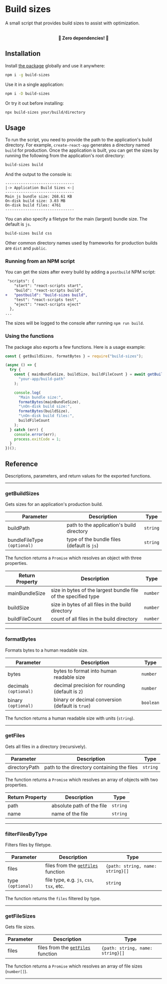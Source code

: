 # Build sizes

A small script that provides build sizes to assist with optimization.

<br>
<div align="center">
    <b>🚀 Zero dependencies! 🚀</b>
</div>

## Installation

Install [the package](https://www.npmjs.com/package/build-sizes) globally and use it anywhere:

```bash
npm i -g build-sizes
```

Use it in a single application:

```bash
npm i -D build-sizes
```

Or try it out before installing:

```bash
npx build-sizes your/build/directory
```

## Usage

To run the script, you need to provide the path to the application's build directory. For example, `create-react-app` generates a directory named `build` for production. Once the application is built, you can get the sizes by running the following from the application's root directory:

```bash
build-sizes build
```

And the output to the console is:

```
-------------------------------
|-> Application Build Sizes <-|
-------------------------------
Main js bundle size: 268.61 KB
On-disk build size: 3.03 MB
On-disk build files: 4761
-------------------------------
```

You can also specify a filetype for the main (largest) bundle size. The default is `js`.

```bash
build-sizes build css
```

Other common directory names used by frameworks for production builds are `dist` and `public`.

### Running from an NPM script

You can get the sizes after every build by adding a `postbuild` NPM script:

```diff
 "scripts": {
    "start": "react-scripts start",
    "build": "react-scripts build",
+   "postbuild": "build-sizes build",
    "test": "react-scripts test",
    "eject": "react-scripts eject"
  },
...
```

The sizes will be logged to the console after running `npm run build`.

### Using the functions

The package also exports a few functions. Here is a usage example:

```js
const { getBuildSizes, formatBytes } = require("build-sizes");

(async () => {
  try {
    const { mainBundleSize, buildSize, buildFileCount } = await getBuildSizes(
      "your-app/build-path"
    );

    console.log(
      "Main bundle size:",
      formatBytes(mainBundleSize),
      "\nOn-disk build size:",
      formatBytes(buildSize),
      "\nOn-disk build files:",
      buildFileCount
    );
  } catch (err) {
    console.error(err);
    process.exitCode = 1;
  }
})();
```

## Reference

Descriptions, parameters, and return values for the exported functions.

---

### getBuildSizes

Gets sizes for an application's production build.

| Parameter                   | Description                                | Type     |
| --------------------------- | ------------------------------------------ | -------- |
| buildPath                   | path to the application's build directory  | `string` |
| bundleFileType `(optional)` | type of the bundle files (default is `js`) | `string` |

The function returns a `Promise` which resolves an object with three properties.

| Return Property | Description                                                    | Type     |
| --------------- | -------------------------------------------------------------- | -------- |
| mainBundleSize  | size in bytes of the largest bundle file of the specified type | `number` |
| buildSize       | size in bytes of all files in the build directory              | `number` |
| buildFileCount  | count of all files in the build directory                      | `number` |

---

### formatBytes

Formats bytes to a human readable size.

| Parameter             | Description                                      | Type      |
| --------------------- | ------------------------------------------------ | --------- |
| bytes                 | bytes to format into human readable size         | `number`  |
| decimals `(optional)` | decimal precision for rounding (default is `2`)  | `number`  |
| binary `(optional)`   | binary or decimal conversion (default is `true`) | `boolean` |

The function returns a human readable size with units (`string`).

---

### getFiles

Gets all files in a directory (recursively).

| Parameter     | Description                                | Type     |
| ------------- | ------------------------------------------ | -------- |
| directoryPath | path to the directory containing the files | `string` |

The function returns a `Promise` which resolves an array of objects with two properties.

| Return Property | Description               | Type     |
| --------------- | ------------------------- | -------- |
| path            | absolute path of the file | `string` |
| name            | name of the file          | `string` |

---

### filterFilesByType

Filters files by filetype.

| Parameter         | Description                                     | Type                             |
| ----------------- | ----------------------------------------------- | -------------------------------- |
| files             | files from the [`getFiles`](#getfiles) function | `{path: string, name: string}[]` |
| type `(optional)` | file type, e.g. `js`, `css`, `tsx`, etc.        | `string`                         |

The function returns the `files` filtered by type.

---

### getFileSizes

Gets file sizes.

| Parameter | Description                                     | Type                             |
| --------- | ----------------------------------------------- | -------------------------------- |
| files     | files from the [`getFiles`](#getfiles) function | `{path: string, name: string}[]` |

The function returns a `Promise` which resolves an array of file sizes (`number[]`).

---
